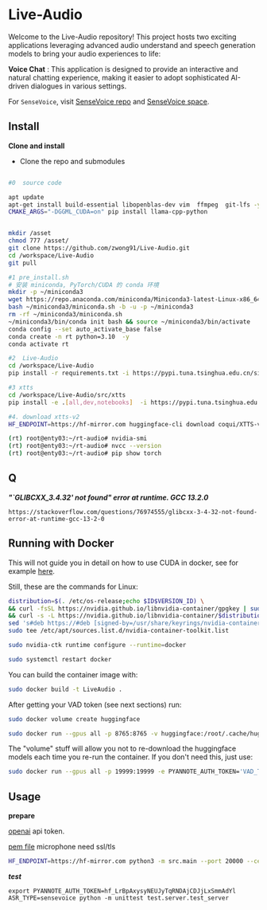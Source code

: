 # Live-Audio

Welcome to the Live-Audio repository! This project hosts two exciting applications leveraging advanced audio understand and speech generation models to bring your audio experiences to life:

**Voice Chat** :  This application is designed to provide an interactive and natural chatting experience, making it easier to adopt sophisticated AI-driven dialogues in various settings.

For `SenseVoice`, visit [SenseVoice repo](https://github.com/FunAudioLLM/SenseVoice) and [SenseVoice space](https://www.modelscope.cn/studios/iic/SenseVoice).

## Install

**Clone and install**

- Clone the repo and submodules

``` sh

#0  source code

apt update
apt-get install build-essential libopenblas-dev vim  ffmpeg  git-lfs -y
CMAKE_ARGS="-DGGML_CUDA=on" pip install llama-cpp-python


mkdir /asset
chmod 777 /asset/
git clone https://github.com/zwong91/Live-Audio.git
cd /workspace/Live-Audio
git pull

#1 pre_install.sh
# 安装 miniconda, PyTorch/CUDA 的 conda 环境
mkdir -p ~/miniconda3
wget https://repo.anaconda.com/miniconda/Miniconda3-latest-Linux-x86_64.sh -O ~/miniconda3/miniconda.sh
bash ~/miniconda3/miniconda.sh -b -u -p ~/miniconda3
rm -rf ~/miniconda3/miniconda.sh
~/miniconda3/bin/conda init bash && source ~/miniconda3/bin/activate
conda config --set auto_activate_base false
conda create -n rt python=3.10  -y
conda activate rt

#2  Live-Audio
cd /workspace/Live-Audio
pip install -r requirements.txt -i https://pypi.tuna.tsinghua.edu.cn/simple

#3 xtts
cd /workspace/Live-Audio/src/xtts
pip install -e .[all,dev,notebooks]  -i https://pypi.tuna.tsinghua.edu.cn/simple

#4. download xtts-v2 
HF_ENDPOINT=https://hf-mirror.com huggingface-cli download coqui/XTTS-v2  --local-dir  XTTS-v2

(rt) root@enty03:~/rt-audio# nvidia-smi
(rt) root@enty03:~/rt-audio# nvcc --version
(rt) root@enty03:~/rt-audio# pip show torch
```

## Q
***"`GLIBCXX_3.4.32' not found" error at runtime. GCC 13.2.0***
```
https://stackoverflow.com/questions/76974555/glibcxx-3-4-32-not-found-error-at-runtime-gcc-13-2-0
```

## Running with Docker

This will not guide you in detail on how to use CUDA in docker, see for
example [here](https://medium.com/@kevinsjy997/configure-docker-to-use-local-gpu-for-training-ml-models-70980168ec9b).

Still, these are the commands for Linux:

```bash
distribution=$(. /etc/os-release;echo $ID$VERSION_ID) \
&& curl -fsSL https://nvidia.github.io/libnvidia-container/gpgkey | sudo gpg --dearmor -o /usr/share/keyrings/nvidia-container-toolkit-keyring.gpg \
&& curl -s -L https://nvidia.github.io/libnvidia-container/$distribution/libnvidia-container.list | \
sed 's#deb https://#deb [signed-by=/usr/share/keyrings/nvidia-container-toolkit-keyring.gpg] https://#g' | \
sudo tee /etc/apt/sources.list.d/nvidia-container-toolkit.list

sudo nvidia-ctk runtime configure --runtime=docker

sudo systemctl restart docker
```

You can build the container image with:

```bash
sudo docker build -t LiveAudio .
```

After getting your VAD token (see next sections) run:

```bash
sudo docker volume create huggingface

sudo docker run --gpus all -p 8765:8765 -v huggingface:/root/.cache/huggingface  -e PYANNOTE_AUTH_TOKEN='VAD_TOKEN_HERE' LiveAudio
```

The "volume" stuff will allow you not to re-download the huggingface models each
time you re-run the container. If you don't need this, just use:

```bash
sudo docker run --gpus all -p 19999:19999 -e PYANNOTE_AUTH_TOKEN='VAD_TOKEN_HERE' LiveAudio
```

## Usage

**prepare**

[openai](https://platform.openai.com/) api token.

[pem file](generate_ssl.sh) microphone need ssl/tls

``` sh
HF_ENDPOINT=https://hf-mirror.com python3 -m src.main --port 20000 --certfile cf.pem --keyfile cf.key --tts-type xtts-v2 --vad-type silero --vad-args '{"auth_token": "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"}' --llm-type ollama
```

***test***

```
export PYANNOTE_AUTH_TOKEN=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
ASR_TYPE=sensevoice python -m unittest test.server.test_server
```
